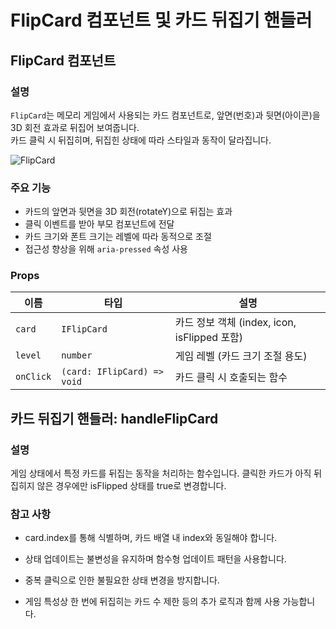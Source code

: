 # FlipCard 컴포넌트 및 카드 뒤집기 핸들러

## FlipCard 컴포넌트

### 설명

`FlipCard`는 메모리 게임에서 사용되는 카드 컴포넌트로, 앞면(번호)과 뒷면(아이콘)을 3D 회전 효과로 뒤집어 보여줍니다.  
카드 클릭 시 뒤집히며, 뒤집힌 상태에 따라 스타일과 동작이 달라집니다.

![FlipCard](https://github.com/user-attachments/assets/e56e8ab2-c6ed-4b34-8db6-7c18a6f9ac26)

### 주요 기능

- 카드의 앞면과 뒷면을 3D 회전(rotateY)으로 뒤집는 효과
- 클릭 이벤트를 받아 부모 컴포넌트에 전달
- 카드 크기와 폰트 크기는 레벨에 따라 동적으로 조절
- 접근성 향상을 위해 `aria-pressed` 속성 사용

### Props

| 이름      | 타입                        | 설명                                         |
| --------- | --------------------------- | -------------------------------------------- |
| `card`    | `IFlipCard`                 | 카드 정보 객체 (index, icon, isFlipped 포함) |
| `level`   | `number`                    | 게임 레벨 (카드 크기 조절 용도)              |
| `onClick` | `(card: IFlipCard) => void` | 카드 클릭 시 호출되는 함수                   |

## 카드 뒤집기 핸들러: handleFlipCard

### 설명

게임 상태에서 특정 카드를 뒤집는 동작을 처리하는 함수입니다.
클릭한 카드가 아직 뒤집히지 않은 경우에만 isFlipped 상태를 true로 변경합니다.

### 참고 사항

- card.index를 통해 식별하며, 카드 배열 내 index와 동일해야 합니다.

- 상태 업데이트는 불변성을 유지하며 함수형 업데이트 패턴을 사용합니다.

- 중복 클릭으로 인한 불필요한 상태 변경을 방지합니다.

- 게임 특성상 한 번에 뒤집히는 카드 수 제한 등의 추가 로직과 함께 사용 가능합니다.
